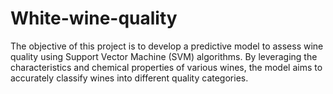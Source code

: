 # White-wine-quality
The objective of this project is to develop a predictive model to assess wine quality using Support Vector Machine (SVM) algorithms. By leveraging the characteristics and chemical properties of various wines, the model aims to accurately classify wines into different quality categories.
